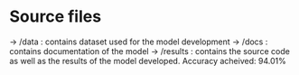 # Source files

-> /data : contains dataset used for the model development
-> /docs : contains documentation of the model
-> /results : contains the source code as well as the results of the model developed. Accuracy acheived: 94.01% 
